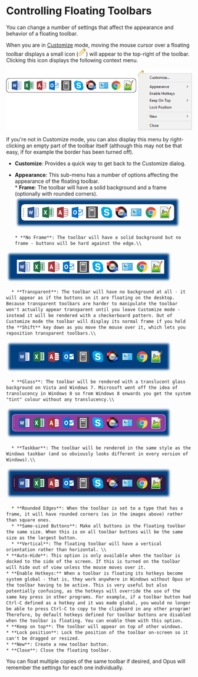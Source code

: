 # Controlling Floating Toolbars

You can change a number of settings that affect the appearance and behavior of a floating toolbar.

When you are in [Customize](/Manual/customize/RAEDME.md) mode, moving the mouse cursor over a floating toolbar displays a small icon (![](/Manual/images/media/dock-edit.png)) will appear to the top-right of the toolbar. Clicking this icon displays the following context menu.

![](/Manual/images/media/floater_edit.png)

If you're not in Customize mode, you can also display this menu by right-clicking an empty part of the toolbar itself (although this may not be that easy, if for example the border has been turned off).

- **Customize**: Provides a quick way to get back to the Customize dialog.
- **Appearance**: This sub-menu has a number of options affecting the appearance of the floating toolbar.  
  \* **Frame**: The toolbar will have a solid background and a frame (optionally with rounded corners).  
  ![](/Manual/images/media/floater_-_frame.png)

      * **No Frame**: The toolbar will have a solid background but no frame - buttons will be hard against the edge.\\

![](/Manual/images/media/floater_-_no_frame.png)

      * **Transparent**: The toolbar will have no background at all - it will appear as if the buttons on it are floating on the desktop. Because transparent toolbars are harder to manipulate the toolbar won't actually appear transparent until you leave Customize mode - instead it will be rendered with a checkerboard pattern. Out of Customize mode the toolbar will display its normal frame if you hold the **Shift** key down as you move the mouse over it, which lets you reposition transparent toolbars.\\

![](/Manual/images/media/floater_-_transparent.png)

      * **Glass**: The toolbar will be rendered with a translucent glass background on Vista and Windows 7. Microsoft went off the idea of translucency in Windows 8 so from Windows 8 onwards you get the system "tint" colour without any translucency.\\

![](/Manual/images/media/floater_-_glass.png)

      * **Taskbar**: The toolbar will be rendered in the same style as the Windows taskbar (and so obviously looks different in every version of Windows).\\

![](/Manual/images/media/floater_-_taskbar.png)

      * **Rounded Edges**: When the toolbar is set to a type that has a frame, it will have rounded corners (as in the images above) rather than square ones. 
      * **Same-sized Buttons**: Make all buttons in the floating toolbar the same size. When this is on all toolbar buttons will be the same size as the largest button. 
      * **Vertical**: The floating toolbar will have a vertical orientation rather than horizontal. \\
    * **Auto-Hide**: This option is only available when the toolbar is docked to the side of the screen. If this is turned on the toolbar will hide out of view unless the mouse moves over it. 
    * **Enable Hotkeys:** When a toolbar is floating its hotkeys become system global - that is, they work anywhere in Windows without Opus or the toolbar having to be active. This is very useful but also potentially confusing, as the hotkeys will override the use of the same key press in other programs. For example, if a toolbar button had Ctrl-C defined as a hotkey and it was made global, you would no longer be able to press Ctrl-C to copy to the clipboard in any other program! Therefore, by default hotkeys defined for toolbar buttons are disabled when the toolbar is floating. You can enable them with this option. 
    * **Keep on top**: The toolbar will appear on top of other windows. 
    * **Lock position**: Lock the position of the toolbar on-screen so it can't be dragged or resized. 
    * **New**: Create a new toolbar button. 
    * **Close**: Close the floating toolbar. 

You can float multiple copies of the same toolbar if desired, and Opus will remember the settings for each one individually.
